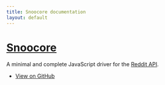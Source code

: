 ```yaml
---
title: Snoocore documentation
layout: default
---
```


# [Snoocore](https://github.com/trevorsenior/snoocore)

A minimal and complete JavaScript driver for the [Reddit API](http://www.reddit.com/dev/api).

 - [View on GitHub](https://github.com/trevorsenior/snoocore)
